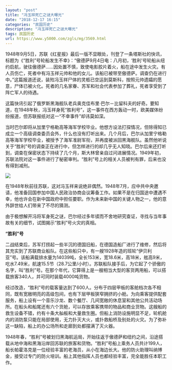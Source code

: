 ```yaml
---
layout: "post"
title: "冯玉祥死亡之谜大曝光"
date: "2018-12-17 16:15"
categories: "民国历史"
description: "冯玉祥死亡之谜大曝光"
tags: 民国历史
url: https://www.y5000.com/zgls/mg/3569.html
---
```






1948年9月5日，苏联《红星报》最后一版不显眼处，刊登了一条塔斯社的快讯，标题为《“胜利”号轮船发生不幸》：“傲德萨9月4日电：八月初，‘胜利’号轮船从纽约启航，驶往傲德萨……因处置不慎，致使电影胶片着火，船在途中发生火灾。有人员伤亡，死者中有冯玉祥元帅和他的女儿。该船已被带至傲德萨。调查仍在进行中。”这篇报道还说，装殓冯玉祥尸体的灵柩已空运到莫斯科，按照元帅遗孀的愿意，尸体已被火化。死者的几名家眷、苏军和社会代表参加了葬礼，死者享受到了阵亡军人的待遇。

这篇快讯引起了俄罗斯黑海舰队老兵奥克佳布里·巴尔－比留科夫的好奇。要知道，在1948年秋，冯玉祥身死“胜利号”，这一事件在西方轰动一时，欧美媒体纷纷报道，但苏联报纸对这一“不幸事件”却讳莫如深。

当时巴尔即将从加里宁格勒高等海军学校毕业。他想方设法打探情况，但除得知已成立一个高级调查委员会外，什么也没有打听出来。几个月后，巴尔从加里宁格勒高等海军学校毕业，被授予了海军准尉军衔，并再度被派回黑海舰队。虽然他听说关于“胜利”号的调查正在进行中，但怎样进行的却几乎无人知晓。巴尔后来还打听到，调查在保密状态下持续了几个月，斯大林曾亲自过问进展情况。1949年初，苏联法院对这一事件进行了秘密审判。“胜利”号上的相关人员被判有罪，后来也没有得到减刑。

![](https://img.y5000.com/uploads/allimg/161018/6-16101QKTR07.jpg)

在1948年秋前往苏联，这对冯玉祥来说绝非偶然。1948年7月，应中共中央邀请，他准备回国参加中国人民政治协商会议筹备工作。如果不是在归国途中遭遇不幸，他也许会在新中国政府中担任要职。作为未来新中国的关键人物之一，他的意外辞世给人们带来了不尽的猜测。

由于极想解开冯将军身死之谜，巴尔经过多年锲而不舍地研究查证，寻找与当年事故有关的细节，试图揭示“胜利”号火灾的真相。

**“胜利”号**

二战结束后，苏军打捞起一些半沉的德国旧船，在德国造船厂进行了维修，然后将其充实到了苏联商业船队。在这些船只中，有一艘1928年造的班轮“伊贝利亚”号。该船满载排水量为14039吨，全长153米，宽18.6米，高18米，舷高9米，吃水7.49米，航速15.5节（28.7公里/小时）。苏联船队接手后，为它起了个骄傲的名字，叫“胜利”号。在那个年代，它算得上是一艘相当大型的客货两用船，可以搭载旅客340人，并可同时装载4000吨货物。

经过改造，“胜利”号的载客量达到了600人。分布于四层甲板的客舱档次各不相同，既有宽敞明亮的高级包间，也有下层甲板狭窄拥挤的小舱。为向乘客提供配套服务，船上设有一个音乐沙龙、数个餐厅、几间宽敞的休息室和其他公共活动场所。在船头和船尾还有六个货舱，可以存放乘客携带的物品和商业货物。这艘船的救生设备不错，约有十条大舢板和大量救生圈。但船上消防设施明显不足，轮机舱内的消防泵只能在局部使用，无力扑灭大火，或扑救船桥及别处的火灾。为了弥补这一缺陷，船上的办公场所和走廊到处都摆满了灭火器。

1948年春，“胜利”号被划归黑海航运局，开始往返于傲德萨和纽约之间，沿途搭载从地中海和黑海沿岸回苏联的旅客和货物。“胜利”号船上乘务人员共计199人，船长帕霍洛克是一位经验丰富的老海员，从小在海边长大。他的防火助理叫纳博金，接受过专门的防火培训。船上其他指挥人员也都经验丰富，完全能胜任本职工作。
